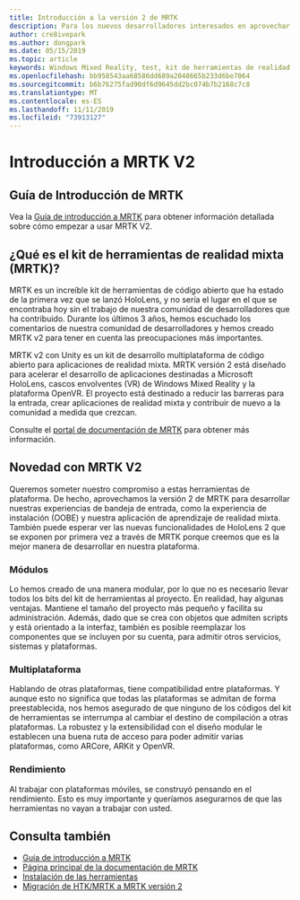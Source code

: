 ```yaml
---
title: Introducción a la versión 2 de MRTK
description: Para los nuevos desarrolladores interesados en aprovechar MRTK
author: cre8ivepark
ms.author: dongpark
ms.date: 05/15/2019
ms.topic: article
keywords: Windows Mixed Reality, test, kit de herramientas de realidad mixta, MRTK versión 2, MRTK, herramientas, SDK, HoloLens, HoloLens 2
ms.openlocfilehash: bb958543aa68586dd689a2048665b233d6be7064
ms.sourcegitcommit: b6b76275fad90df6d9645dd2bc074b7b2168c7c8
ms.translationtype: MT
ms.contentlocale: es-ES
ms.lasthandoff: 11/11/2019
ms.locfileid: "73913127"
---
```

# <a name="getting-started-with-mrtk-v2"></a>Introducción a MRTK V2

## <a name="mrtk-getting-started-guide"></a>Guía de Introducción de MRTK
Vea la [Guía de introducción a MRTK](https://microsoft.github.io/MixedRealityToolkit-Unity/Documentation/GettingStartedWithTheMRTK.html) para obtener información detallada sobre cómo empezar a usar MRTK V2.

## <a name="what-is-mixed-reality-toolkit-mrtk"></a>¿Qué es el kit de herramientas de realidad mixta (MRTK)?
MRTK es un increíble kit de herramientas de código abierto que ha estado de la primera vez que se lanzó HoloLens, y no sería el lugar en el que se encontraba hoy sin el trabajo de nuestra comunidad de desarrolladores que ha contribuido. Durante los últimos 3 años, hemos escuchado los comentarios de nuestra comunidad de desarrolladores y hemos creado MRTK v2 para tener en cuenta las preocupaciones más importantes.  

MRTK v2 con Unity es un kit de desarrollo multiplataforma de código abierto para aplicaciones de realidad mixta.  MRTK versión 2 está diseñado para acelerar el desarrollo de aplicaciones destinadas a Microsoft HoloLens, cascos envolventes (VR) de Windows Mixed Reality y la plataforma OpenVR. El proyecto está destinado a reducir las barreras para la entrada, crear aplicaciones de realidad mixta y contribuir de nuevo a la comunidad a medida que crezcan. 

Consulte el [portal de documentación de MRTK](https://microsoft.github.io/MixedRealityToolkit-Unity/README.html) para obtener más información.

## <a name="new-with-mrtk-v2"></a>Novedad con MRTK V2
Queremos someter nuestro compromiso a estas herramientas de plataforma.  De hecho, aprovechamos la versión 2 de MRTK para desarrollar nuestras experiencias de bandeja de entrada, como la experiencia de instalación (OOBE) y nuestra aplicación de aprendizaje de realidad mixta.  También puede esperar ver las nuevas funcionalidades de HoloLens 2 que se exponen por primera vez a través de MRTK porque creemos que es la mejor manera de desarrollar en nuestra plataforma. 

### <a name="modular"></a>Módulos
Lo hemos creado de una manera modular, por lo que no es necesario llevar todos los bits del kit de herramientas al proyecto.  En realidad, hay algunas ventajas.  Mantiene el tamaño del proyecto más pequeño y facilita su administración.  Además, dado que se crea con objetos que admiten scripts y está orientado a la interfaz, también es posible reemplazar los componentes que se incluyen por su cuenta, para admitir otros servicios, sistemas y plataformas.

### <a name="cross-platform"></a>Multiplataforma
Hablando de otras plataformas, tiene compatibilidad entre plataformas.  Y aunque esto no significa que todas las plataformas se admitan de forma preestablecida, nos hemos asegurado de que ninguno de los códigos del kit de herramientas se interrumpa al cambiar el destino de compilación a otras plataformas.  La robustez y la extensibilidad con el diseño modular le establecen una buena ruta de acceso para poder admitir varias plataformas, como ARCore, ARKit y OpenVR.

### <a name="performant"></a>Rendimiento
Al trabajar con plataformas móviles, se construyó pensando en el rendimiento.  Esto es muy importante y queríamos asegurarnos de que las herramientas no vayan a trabajar con usted.

## <a name="see-also"></a>Consulta también
* [Guía de introducción a MRTK](https://microsoft.github.io/MixedRealityToolkit-Unity/Documentation/GettingStartedWithTheMRTK.html)
* [Página principal de la documentación de MRTK](https://microsoft.github.io/MixedRealityToolkit-Unity/README.html)
* [Instalación de las herramientas](install-the-tools.md)
* [Migración de HTK/MRTK a MRTK versión 2](https://microsoft.github.io/MixedRealityToolkit-Unity/Documentation/HTKToMRTKPortingGuide.html)
